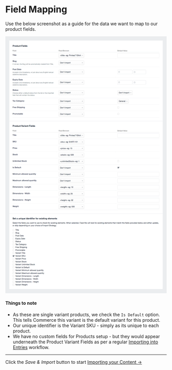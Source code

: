 # Field Mapping

Use the below screenshot as a guide for the data we want to map to our product fields.

![Feedme Products Guide Mapping](/docs/screenshots/feedme-products-guide-mapping.png)

#### Things to note

- As these are single variant products, we check the `Is Default` option. This tells Commerce this variant is the default variant for this product.
- Our unique identifier is the Variant SKU - simply as its unique to each product.
- We have no custom fields for Products setup - but they would appear underneath the Product Variant Fields as per a regular [Importing into Entries](/craft-plugins/feed-me/docs/guides/importing-entries) workflow.

* * *

Click the _Save & Import_ button to start [Importing your Content →](/craft-plugins/feed-me/docs/guides/importing-commerce-products/field-mapping)